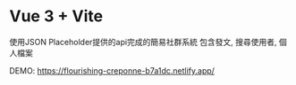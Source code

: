 # Vue 3 + Vite

使用JSON Placeholder提供的api完成的簡易社群系統
包含發文, 搜尋使用者, 個人檔案

DEMO: https://flourishing-creponne-b7a1dc.netlify.app/

